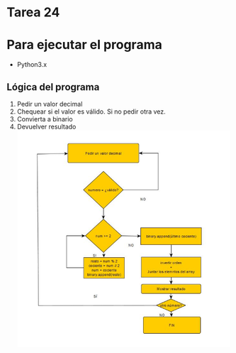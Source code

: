 # Tarea 24

# Para ejecutar el programa
* Python3.x

## Lógica del programa
1. Pedir un valor decimal
2. Chequear si el valor es válido. Si no pedir otra vez.
3. Convierta a binario 
4. Devuelver resultado
![imagen_diagrama_flujo](tarea_24/tarea_24_diagrama_flujo.JPG)

